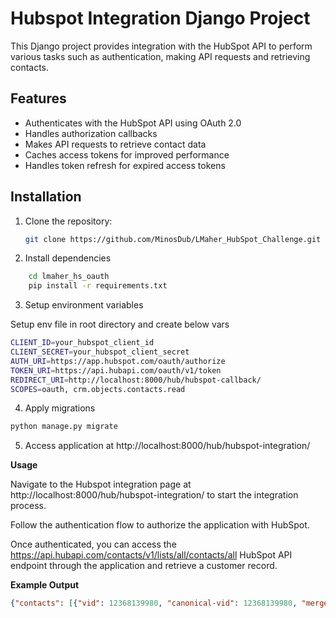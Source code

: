 # Hubspot Integration Django Project

This Django project provides integration with the HubSpot API to perform various tasks such as authentication, making API requests and retrieving contacts.

## Features

- Authenticates with the HubSpot API using OAuth 2.0
- Handles authorization callbacks
- Makes API requests to retrieve contact data
- Caches access tokens for improved performance
- Handles token refresh for expired access tokens

## Installation

1. Clone the repository:

   ```bash
   git clone https://github.com/MinosDub/LMaher_HubSpot_Challenge.git

2. Install dependencies

```bash
    cd lmaher_hs_oauth
    pip install -r requirements.txt
```

3. Setup environment variables

Setup env file in root directory and create below vars 

```bash
CLIENT_ID=your_hubspot_client_id
CLIENT_SECRET=your_hubspot_client_secret
AUTH_URI=https://app.hubspot.com/oauth/authorize
TOKEN_URI=https://api.hubapi.com/oauth/v1/token
REDIRECT_URI=http://localhost:8000/hub/hubspot-callback/
SCOPES=oauth, crm.objects.contacts.read
```

4. Apply migrations

```bash
python manage.py migrate
```

5. Access application at http://localhost:8000/hub/hubspot-integration/

**Usage**

Navigate to the Hubspot integration page at http://localhost:8000/hub/hubspot-integration/ to start the integration process.

Follow the authentication flow to authorize the application with HubSpot.

Once authenticated, you can access the https://api.hubapi.com/contacts/v1/lists/all/contacts/all HubSpot API endpoint through the application and retrieve a customer record. 

**Example Output**
```json
{"contacts": [{"vid": 12368139980, "canonical-vid": 12368139980, "merged-vids": [], "portal-id": 144648450, "is-contact": true, "properties": {"firstname": {"value": "Maria"}, "lastmodifieddate": {"value": "1715361985270"}, "company": {"value": "HubSpot"}, "lastname": {"value": "Johnson (Sample Contact)"}}, "form-submissions": [], "identity-profiles": [{"vid": 12368139980, "saved-at-timestamp": 1715361979736, "deleted-changed-timestamp": 0, "identities": [{"type": "EMAIL", "value": "emailmaria@hubspot.com", "timestamp": 1715361979661, "is-primary": true}, {"type": "LEAD_GUID", "value": "992471dc-88a8-42a3-a89a-8bf8690388ec", "timestamp": 1715361979733}]}], "merge-audits": [], "addedAt": 1715361979736}, {"vid": 12377098232, "canonical-vid": 12377098232, "merged-vids": [], "portal-id": 144648450, "is-contact": true, "properties": {"firstname": {"value": "Brian"}, "lastmodifieddate": {"value": "1715361995675"}, "company": {"value": "HubSpot"}, "lastname": {"value": "Halligan (Sample Contact)"}}, "form-submissions": [], "identity-profiles": [{"vid": 12377098232, "saved-at-timestamp": 1715361980038, "deleted-changed-timestamp": 0, "identities": [{"type": "EMAIL", "value": "bh@hubspot.com", "timestamp": 1715361979661, "is-primary": true}, {"type": "LEAD_GUID", "value": "be097f6a-4ec6-428c-8e66-a2e75dc6e1e0", "timestamp": 1715361980035}]}], "merge-audits": [], "addedAt": 1715361980038}], "has-more": false, "vid-offset": 0}
```